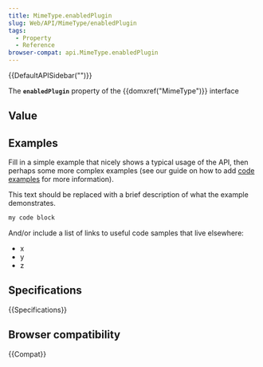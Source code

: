 ```yaml
---
title: MimeType.enabledPlugin
slug: Web/API/MimeType/enabledPlugin
tags:
  - Property
  - Reference
browser-compat: api.MimeType.enabledPlugin
---
```

{{DefaultAPISidebar("")}}

The **`enabledPlugin`** property of the {{domxref("MimeType")}} interface 

## Value



## Examples

Fill in a simple example that nicely shows a typical usage of the API, then perhaps some more complex examples (see our guide on how to add [code examples](/en-US/docs/MDN/Contribute/Structures/Code_examples) for more information).

This text should be replaced with a brief description of what the example demonstrates.

```js
my code block
```

And/or include a list of links to useful code samples that live elsewhere:

*   x
*   y
*   z

## Specifications

{{Specifications}}

## Browser compatibility

{{Compat}}


